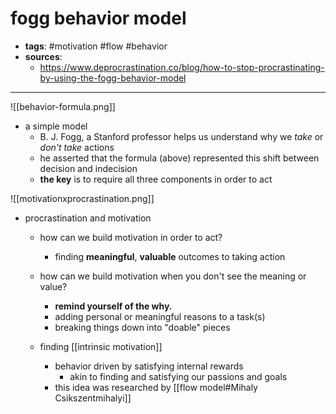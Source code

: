 # fogg behavior model

- **tags**: #motivation #flow #behavior
- **sources**:
	- https://www.deprocrastination.co/blog/how-to-stop-procrastinating-by-using-the-fogg-behavior-model
---

![[behavior-formula.png]]

- a simple model
	- B. J. Fogg, a Stanford professor helps us understand why we _take_ or _don't take_ actions
	- he asserted that the formula (above) represented this shift between decision and indecision
	- **the key** is to require all three components in order to act

![[motivationxprocrastination.png]]

- procrastination and motivation
	- how can we build motivation in order to act?
		- finding **meaningful**, **valuable** outcomes to taking action
	- how can we build motivation when you don't see the meaning or value?
		- **remind yourself of the why.**
		- adding personal or meaningful reasons to a task(s)
		- breaking things down into "doable" pieces

	- finding [[intrinsic motivation]]
		- behavior driven by satisfying internal rewards
			- akin to finding and satisfying our passions and goals
		- this idea was researched by [[flow model#Mihaly Csikszentmihalyi]]